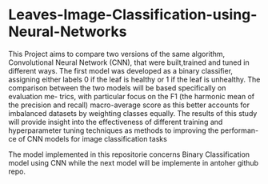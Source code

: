 # Leaves-Image-Classification-using-Neural-Networks

This Project aims to compare two versions of the same algorithm, Convolutional Neural
Network (CNN), that were built,trained and tuned in different ways. The first model
was developed as a binary classifier, assigning either labels 0 if the leaf is healthy or 1 if
the leaf is unhealthy.
The comparison between the two models will be based specifically on evaluation me-
trics, with particular focus on the F1 (the harmonic mean of the precision and recall)
macro-average score as this better accounts for imbalanced datasets by weighting classes
equally. The results of this study will provide insight into the effectiveness of different
training and hyperparameter tuning techniques as methods to improving the performan-
ce of CNN models for image classification tasks

The model implemented in this repositorie concerns Binary Classification model using CNN while the next model will be implemente in antoher github repo. 
